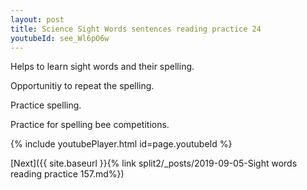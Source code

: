 ```yaml
---
layout: post
title: Science Sight Words sentences reading practice 24
youtubeId: see_Wl6pO6w
---
```

 
 
Helps to learn sight words and their spelling.

Opportunitiy to repeat the spelling. 

Practice spelling. 
 
Practice for spelling bee competitions. 
 
{% include youtubePlayer.html id=page.youtubeId %}
 
 

[Next]({{ site.baseurl }}{% link  split2/_posts/2019-09-05-Sight words reading practice 157.md%})
 
